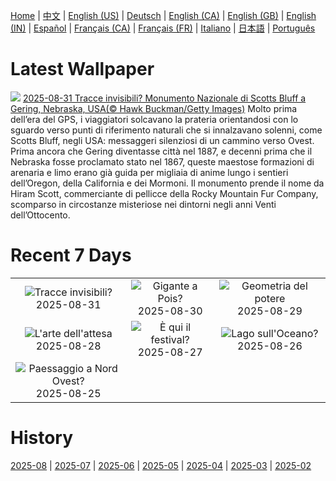 [Home](../README.md) | [中文](zh-CN.md) | [English (US)](en-US.md) | [Deutsch](de-DE.md) | [English (CA)](en-CA.md) | [English (GB)](en-GB.md) | [English (IN)](en-IN.md) | [Español](es-ES.md) | [Français (CA)](fr-CA.md) | [Français (FR)](fr-FR.md) | [Italiano](it-IT.md) | [日本語](ja-JP.md) | [Português](pt-BR.md)

# Latest Wallpaper
![](https://www.bing.com/th?id=OHR.ScottsBluff_IT-IT0073144913_UHD.jpg)
[2025-08-31 Tracce invisibili? Monumento Nazionale di Scotts Bluff a Gering, Nebraska, USA(© Hawk Buckman/Getty Images)](https://www.bing.com/th?id=OHR.ScottsBluff_IT-IT0073144913_UHD.jpg)
Molto prima dell’era del GPS, i viaggiatori solcavano la prateria orientandosi con lo sguardo verso punti di riferimento naturali che si innalzavano solenni, come Scotts Bluff, negli USA: messaggeri silenziosi di un cammino verso Ovest. Prima ancora che Gering diventasse città nel 1887, e decenni prima che il Nebraska fosse proclamato stato nel 1867, queste maestose formazioni di arenaria e limo erano già guida per migliaia di anime lungo i sentieri dell’Oregon, della California e dei Mormoni. Il monumento prende il nome da Hiram Scott, commerciante di pellicce della Rocky Mountain Fur Company, scomparso in circostanze misteriose nei dintorni negli anni Venti dell’Ottocento.

# Recent 7 Days
|  |  |  |
|:---:|:---:|:---:|
| ![](https://www.bing.com/th?id=OHR.ScottsBluff_IT-IT0073144913_400x240.jpg "Tracce invisibili?") 2025-08-31 | ![](https://www.bing.com/th?id=OHR.MaldivesWhaleShark_IT-IT0005084391_400x240.jpg "Gigante a Pois?") 2025-08-30 | ![](https://www.bing.com/th?id=OHR.PlazaMayor_IT-IT9894137686_400x240.jpg "Geometria del potere") 2025-08-29 |
| ![](https://www.bing.com/th?id=OHR.WhiteEgret_IT-IT9836668114_400x240.jpg "L'arte dell'attesa") 2025-08-28 | ![](https://www.bing.com/th?id=OHR.FestivalVenezia_IT-IT9738242817_400x240.jpg "È qui il festival?") 2025-08-27 | ![](https://www.bing.com/th?id=OHR.FaroeLake_IT-IT9674052822_400x240.jpg "Lago sull'Oceano?") 2025-08-26 |
| ![](https://www.bing.com/th?id=OHR.YellowstoneRiver_IT-IT7237441471_400x240.jpg "Paessaggio a Nord Ovest?") 2025-08-25 |  |  |

# History
[2025-08](../archives/wallpaper/it-IT/w_2025_08.md) | [2025-07](../archives/wallpaper/it-IT/w_2025_07.md) | [2025-06](../archives/wallpaper/it-IT/w_2025_06.md) | [2025-05](../archives/wallpaper/it-IT/w_2025_05.md) | [2025-04](../archives/wallpaper/it-IT/w_2025_04.md) | [2025-03](../archives/wallpaper/it-IT/w_2025_03.md) | [2025-02](../archives/wallpaper/it-IT/w_2025_02.md)
